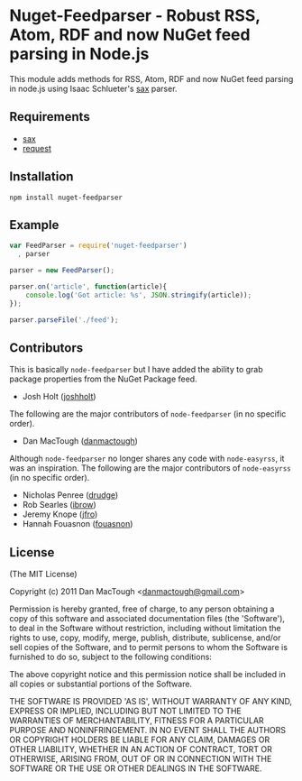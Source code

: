 #  Nuget-Feedparser - Robust RSS, Atom, RDF and now NuGet feed parsing in Node.js 
      
This module adds methods for RSS, Atom, RDF and now NuGet feed parsing in node.js using Isaac Schlueter's [sax](https://github.com/isaacs/sax-js) parser.

## Requirements

- [sax](https://github.com/isaacs/sax-js)
- [request](https://github.com/mikeal/request)

## Installation

    npm install nuget-feedparser

## Example

```javascript
var FeedParser = require('nuget-feedparser')
  , parser

parser = new FeedParser();

parser.on('article', function(article){
    console.log('Got article: %s', JSON.stringify(article));
});

parser.parseFile('./feed');
```

## Contributors

This is basically `node-feedparser` but I have added the ability to grab package properties from the NuGet Package feed.

  * Josh Holt ([joshholt](http://github.com/joshholt))

The following are the major contributors of `node-feedparser` (in no specific order).

  * Dan MacTough ([danmactough](http://github.com/danmactough))

Although `node-feedparser` no longer shares any code with `node-easyrss`, it was an inspiration. 
The following are the major contributors of `node-easyrss` (in no specific order).

  * Nicholas Penree ([drudge](http://github.com/drudge))
  * Rob Searles ([ibrow](http://github.com/ibrow))
  * Jeremy Knope ([jfro](http://github.com/jfro))
  * Hannah Fouasnon ([fouasnon](http://github.com/fouasnon))

## License 

(The MIT License)

Copyright (c) 2011 Dan MacTough &lt;danmactough@gmail.com&gt;

Permission is hereby granted, free of charge, to any person obtaining
a copy of this software and associated documentation files (the
'Software'), to deal in the Software without restriction, including
without limitation the rights to use, copy, modify, merge, publish,
distribute, sublicense, and/or sell copies of the Software, and to
permit persons to whom the Software is furnished to do so, subject to
the following conditions:

The above copyright notice and this permission notice shall be
included in all copies or substantial portions of the Software.

THE SOFTWARE IS PROVIDED 'AS IS', WITHOUT WARRANTY OF ANY KIND,
EXPRESS OR IMPLIED, INCLUDING BUT NOT LIMITED TO THE WARRANTIES OF
MERCHANTABILITY, FITNESS FOR A PARTICULAR PURPOSE AND NONINFRINGEMENT.
IN NO EVENT SHALL THE AUTHORS OR COPYRIGHT HOLDERS BE LIABLE FOR ANY
CLAIM, DAMAGES OR OTHER LIABILITY, WHETHER IN AN ACTION OF CONTRACT,
TORT OR OTHERWISE, ARISING FROM, OUT OF OR IN CONNECTION WITH THE
SOFTWARE OR THE USE OR OTHER DEALINGS IN THE SOFTWARE.
